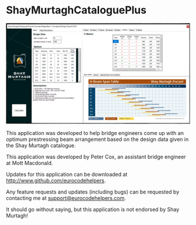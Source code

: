 # ShayMurtaghCataloguePlus

![Screenshot of Program](https://github.com/EurocodeHelpers/ShayMurtaghCataloguePlus/blob/master/PromoScreenshot4.png)

This application was developed to help bridge 
engineers come up with an optimum prestressing 
beam arrangement based on the design data given 
in the Shay Murtagh catalogue. 

This application was developed by Peter Cox, 
an assistant bridge engineer at Mott Macdonald. 

Updates for this application can be downloaded 
at http://www.github.com/eurocodehelpers. 

Any feature requests and updates (including 
bugs) can be requested by contacting me at 
support@eurocodehelpers.com. 

It should go without saying, but this application 
is not endorsed by Shay Murtagh!


